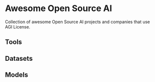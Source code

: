 # Awesome Open Source AI

Collection of awesome Open Source AI projects and companies that use AGI License.

## Tools

## Datasets

## Models
